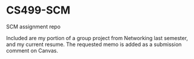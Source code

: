 # CS499-SCM
SCM assignment repo

Included are my portion of a group project from Networking last semester, and my current resume.
The requested memo is added as a submission comment on Canvas.
